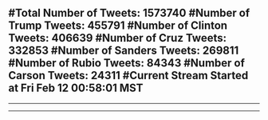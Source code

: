#Total Number of Tweets: 1573740 
#Number of Trump Tweets: 455791
#Number of Clinton Tweets: 406639
#Number of Cruz Tweets: 332853
#Number of Sanders Tweets: 269811
#Number of Rubio Tweets: 84343
#Number of Carson Tweets: 24311
#Current Stream Started at Fri Feb 12 00:58:01 MST
---
---
---

